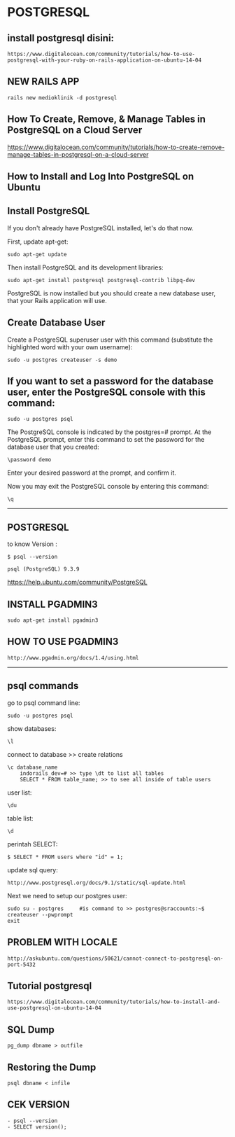 POSTGRESQL
==========

install postgresql disini:
--------------------------
    https://www.digitalocean.com/community/tutorials/how-to-use-postgresql-with-your-ruby-on-rails-application-on-ubuntu-14-04
    

NEW RAILS APP
-------------

    rails new medioklinik -d postgresql
    

How To Create, Remove, & Manage Tables in PostgreSQL on a Cloud Server
----------------------------------------------------------------------
https://www.digitalocean.com/community/tutorials/how-to-create-remove-manage-tables-in-postgresql-on-a-cloud-server


How to Install and Log Into PostgreSQL on Ubuntu
------------------------------------------------

Install PostgreSQL
------------------
If you don't already have PostgreSQL installed, let's do that now.

First, update apt-get:

    sudo apt-get update

Then install PostgreSQL and its development libraries:

    sudo apt-get install postgresql postgresql-contrib libpq-dev

PostgreSQL is now installed but you should create a new database user, that your Rails application will use.


Create Database User
--------------------
Create a PostgreSQL superuser user with this command (substitute the highlighted word with your own username):

    sudo -u postgres createuser -s demo

If you want to set a password for the database user, enter the PostgreSQL console with this command:
----------------------------------------------------------------------------------------------------

    sudo -u postgres psql

The PostgreSQL console is indicated by the postgres=# prompt. At the PostgreSQL prompt, enter this command to set the password for the database user that you created:

    \password demo

Enter your desired password at the prompt, and confirm it.

Now you may exit the PostgreSQL console by entering this command:

    \q

---

POSTGRESQL
----------

to know Version :

    $ psql --version

    psql (PostgreSQL) 9.3.9

https://help.ubuntu.com/community/PostgreSQL

INSTALL PGADMIN3
----------------
    
    sudo apt-get install pgadmin3

HOW TO USE PGADMIN3
--------------------

    http://www.pgadmin.org/docs/1.4/using.html

---

psql commands
-------------

go to psql command line:

	sudo -u postgres psql

show databases:

	\l

connect to database >> create relations

	\c database_name
	    indorails_dev=# >> type \dt to list all tables
	    SELECT * FROM table_name; >> to see all inside of table users

user list:

    \du
    
table list:

    \d    

perintah SELECT:

	$ SELECT * FROM users where "id" = 1;

update sql query:

    http://www.postgresql.org/docs/9.1/static/sql-update.html

Next we need to setup our postgres user:

    sudo su - postgres     #is command to >> postgres@sraccounts:~$
    createuser --pwprompt
    exit


PROBLEM WITH LOCALE
-------------------

    http://askubuntu.com/questions/50621/cannot-connect-to-postgresql-on-port-5432

Tutorial postgresql
-------------------

    https://www.digitalocean.com/community/tutorials/how-to-install-and-use-postgresql-on-ubuntu-14-04
    
    
SQL Dump
--------
    
    pg_dump dbname > outfile
    
Restoring the Dump
------------------
    
    psql dbname < infile
    
CEK VERSION
-----------
    
    - psql --version
    - SELECT version();
